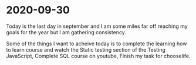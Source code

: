 # 2020-09-30

Today is the last day in september and I am some miles far off reaching my goals for the year but I am gathering consistency.

Some of the things I want to acheive today is to complete the learning how to learn course and watch the Static testing section of the Testing JavaScript, Complete SQL course on youtube, Finish my task for chooselife.